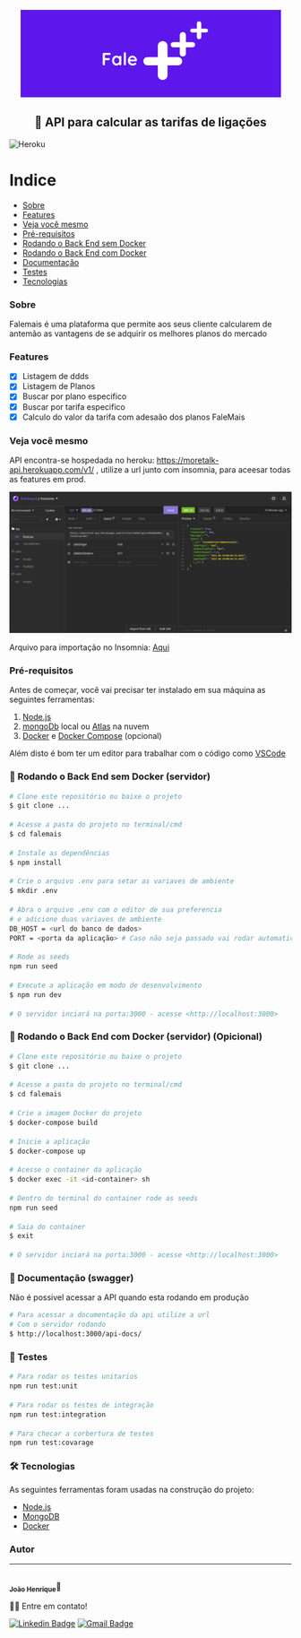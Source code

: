 <p align="center">
  <img src="./public/img/Fale.png" alt="Fale Mais" />
</p>
<h2 align="center">📲 API para calcular as tarifas de ligações</h2>

![Heroku](https://heroku-badge.herokuapp.com/?app=heroku-badge)

Indice
=================
<!--ts-->
   * [Sobre](#Sobre)
   * [Features](#Features)
   * [Veja você mesmo](#veja-voce-mesmo)
   * [Pré-requisitos](#pre-requisitos)
   * [Rodando o Back End sem Docker](#run-sem-docker)
   * [Rodando o Back End com Docker](#run-com-docker)
   * [Documentação](#docs)
   * [Testes](#tests)
   * [Tecnologias](#tecnologias)
<!--te-->

### Sobre <a name="Sobre"></a>
 Falemais é uma plataforma que permite aos seus cliente calcularem de antemão as vantagens de se adquirir os melhores planos do mercado

### Features <a name="Features"></a>

- [x] Listagem de ddds
- [x] Listagem de Planos
- [x] Buscar por plano especifico
- [x] Buscar por tarifa especifico
- [x] Calculo do valor da tarifa com adesaão dos planos FaleMais

### Veja você mesmo <a name="veja-voce-mesmo"></a>
API encontra-se hospedada no heroku: https://moretalk-api.herokuapp.com/v1/ , utilize a url junto com insomnia, para aceesar todas as features em prod.
<p align="center">
  <img src="./public/img/insomnia.png" alt="Fale Mais" />
</p>

Arquivo para importação no Insomnia: [Aqui](https://github.com/Joaoh3326/falemais/blob/master/public/json/Insomnia-All_2021-08-18.json)

### Pré-requisitos <a name="pre-requisitos"></a>

Antes de começar, você vai precisar ter instalado em sua máquina as seguintes ferramentas:
 1. [Node.js](https://nodejs.org/en/)
 2. [mongoDb](https://www.mongodb.com/pt-br) local ou [Atlas](https://www.mongodb.com/cloud/atlas) na nuvem
 3. [Docker](https://www.docker.com/) e [Docker Compose](https://docs.docker.com/compose/) (opcional)


Além disto é bom ter um editor para trabalhar com o código como [VSCode](https://code.visualstudio.com/)

### 🎲 Rodando o Back End sem Docker (servidor) <a name="run-sem-docker"></a>

```bash
# Clone este repositório ou baixe o projeto
$ git clone ...

# Acesse a pasta do projeto no terminal/cmd
$ cd falemais

# Instale as dependências
$ npm install

# Crie o arquivo .env para setar as variaves de ambiente
$ mkdir .env

# Abra o arquivo .env com o editor de sua preferencia
# e adicione duas variaves de ambiente
DB_HOST = <url do banco de dados>
PORT = <porta da aplicação> # Caso não seja passado vai rodar automaticamente na porta 3000

# Rode as seeds
npm run seed

# Execute a aplicação em modo de desenvolvimento
$ npm run dev

# O servidor inciará na porta:3000 - acesse <http://localhost:3000>
```

### 🎲 Rodando o Back End com Docker (servidor) (Opicional) <a name="run-com-docker"></a>
```bash
# Clone este repositório ou baixe o projeto
$ git clone ...

# Acesse a pasta do projeto no terminal/cmd
$ cd falemais

# Crie a imagem Docker do projeto
$ docker-compose build

# Inicie a aplicação
$ docker-compose up

# Acesse o container da aplicação
$ docker exec -it <id-container> sh

# Dentro do terminal do container rode as seeds
npm run seed

# Saia do container
$ exit

# O servidor inciará na porta:3000 - acesse <http://localhost:3000>
```

### 📜 Documentação (swagger)  <a name="docs"></a>
Não é possivel acessar a API quando esta rodando em produção

```bash
# Para acessar a documentação da api utilize a url
# Com o servidor rodando
$ http://localhost:3000/api-docs/
```

### 🧪 Testes <a name="tests"></a>

```bash
# Para rodar os testes unitarios
npm run test:unit

# Para rodar os testes de integração
npm run test:integration

# Para checar a corbertura de testes
npm run test:covarage
```

### 🛠 Tecnologias <a name="tecnologias"></a>

As seguintes ferramentas foram usadas na construção do projeto:

- [Node.js](https://nodejs.org/en/)
- [MongoDB](https://www.mongodb.com/pt-br)
- [Docker](https://www.docker.com/)

### Autor
---
 <img style="border-radius: 50%;" src="https://avatars.githubusercontent.com/u/17899474?v=4" width="100px;" alt=""/>
 <br />
 <sub><b>João Henrique</b></sub>💪

👋🏽 Entre em contato!

 [![Linkedin Badge](https://img.shields.io/badge/-João-blue?style=flat-square&logo=Linkedin&logoColor=white&link=https://www.linkedin.com/in/jo%C3%A3o-henrique-gomes-6a20b6bb/)](https://www.linkedin.com/in/jo%C3%A3o-henrique-gomes-6a20b6bb/)
[![Gmail Badge](https://img.shields.io/badge/-joaoh3326@gmail.com-c14438?style=flat-square&logo=Gmail&logoColor=white&link=joaoh3326@gmail.com)](joaoh3326@gmail.com)
